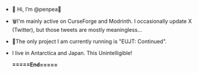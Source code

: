 - 👋 Hi, I’m @penpea🐧
- 🗑️I'm mainly active on CurseForge and Modrinth.
I occasionally update X (Twitter), but those tweets are mostly meaningless...
- 📗The only project I am currently running is "EUJT: Continued".
- I live in Antarctica and Japan. This Unintelligible!
  
   **=====End=====**

<!---
penpea/penpea is a ✨ special ✨ repository because its `README.md` (this file) appears on your GitHub profile.
You can click the Preview link to take a look at your changes.
--->
